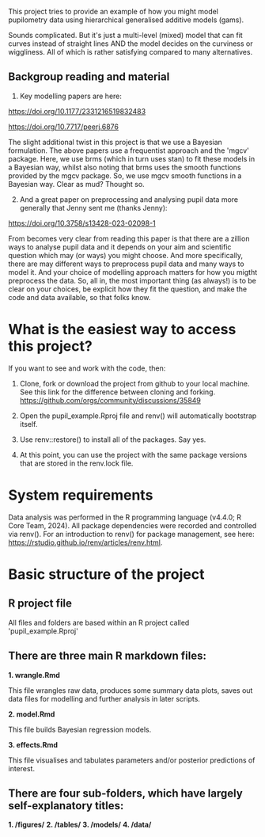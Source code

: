 This project tries to provide an example of how you might model pupilometry data using hierarchical generalised additive models (gams).

Sounds complicated. But it's just a multi-level (mixed) model that can fit curves instead of straight lines AND the model decides on the curviness or wiggliness. All of which is rather satisfying compared to many alternatives.

## Backgroup reading and material ##

1. Key modelling papers are here:

https://doi.org/10.1177/2331216519832483

https://doi.org/10.7717/peerj.6876


The slight additional twist in this project is that we use a Bayesian formulation. The above papers use a frequentist approach and the 'mgcv' package. Here, we use brms (which in turn uses stan) to fit these models in a Bayesian way, whilst also noting that brms uses the smooth functions provided by the mgcv package. So, we use mgcv smooth functions in a Bayesian way. Clear as mud? Thought so.

2. And a great paper on preprocessing and analysing pupil data more generally that Jenny sent me (thanks Jenny):

https://doi.org/10.3758/s13428-023-02098-1

From becomes very clear from reading this paper is that there are a zillion ways to analyse pupil data and it depends on your aim and scientific question which may (or ways) you might choose. And more specifically, there are may different ways to preprocess pupil data and many ways to model it. And your choice of modelling approach matters for how you migtht preprocess the data. So, all in, the most important thing (as always!) is to be clear on your choices, be explicit how they fit the question, and make the code and data available, so that folks know.


# What is the easiest way to access this project? #

If you want to see and work with the code, then:

1. Clone, fork or download the project from github to your local machine.
See this link for the difference between cloning and forking. https://github.com/orgs/community/discussions/35849

2. Open the pupil_example.Rproj file and renv() will automatically bootstrap itself.

3. Use renv::restore() to install all of the packages. Say yes.

4. At this point, you can use the project with the same package versions that are stored in the renv.lock file.

# System requirements #

Data analysis was performed in the R programming language (v4.4.0; R Core Team, 2024). 
All package dependencies were recorded and controlled via renv(). 
For an introduction to renv() for package management, see here: https://rstudio.github.io/renv/articles/renv.html.


# Basic structure of the project #

## R project file ##

All files and folders are based within an R project called 'pupil_example.Rproj'

## There are three main R markdown files: ##

**1. wrangle.Rmd**

This file wrangles raw data, produces some summary data plots, saves out data files for modelling and further analysis in later scripts.

**2. model.Rmd**

This file builds Bayesian regression models.

**3. effects.Rmd**

This file visualises and tabulates parameters and/or posterior predictions of interest.

## There are four sub-folders, which have largely self-explanatory titles: ##

**1. /figures/**
**2. /tables/**
**3. /models/**
**4. /data/**
